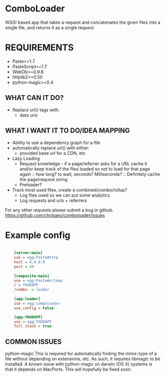 ComboLoader
============
  WSGI based app that takes a request and concatenates the given files into a single file, and returns it as a single request.

  REQUIREMENTS
  =============
  * Paste>=1.7
  * PasteScript>=1.7
  * WebOb>=0.9.8
  * httplib2>=0.50
  * python-magic>=0.4

WHAT CAN IT DO?
---------------
  * Replace url() tags with:
    - data uris

WHAT I WANT IT TO DO/IDEA MAPPING
---------------------------------
  * Ability to use a dependency graph for a file
  * automatically replace url() with either:
      - provided base url for a CDN, etc
  * Lazy Loading
    - Request knowledge - if a page/referrer asks for a URL cache it and/or keep track of the files loaded so not to load for that page again
      :: how long? to wait, seconds? Milliseconds?
      :: Definitely cache the page/request string
    - Preloader?
  * Track most used files, create a combined/combo/rollup?
    - Log files used so we can put some analytics
    - Log requests and urls + referrers

For any other requests please submit a bug in github. https://github.com/chrisgeo/comboloader/issues

# Example config
```ini
    
    [server:main]
    use = egg:Paste#http
    host = 0.0.0.0
    port = 80
    
    [composite:main]
    use = egg:Paste#urlmap
    / = YOURAPP
    /combo  = loader
    
    [app:loader]
    use = egg:comboloader
    use_config = False

    [app:YOURAPP]
    use = egg:YOURAPP
    full_stack = true
```

COMMON ISSUES
--------------

python-magic
  This is required for automatically finding the mime-type of a file without depending on extensions, etc. As such, it requires libmagic to be installed. A known issue with python-magic on darwin (OS X) systems is that it depends on MacPorts. This will hopefully be fixed soon.

